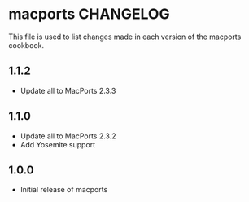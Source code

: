 macports CHANGELOG
==================

This file is used to list changes made in each version of the macports cookbook.

1.1.2
-----
- Update all to MacPorts 2.3.3

1.1.0
-----
- Update all to MacPorts 2.3.2
- Add Yosemite support

1.0.0
-----
- Initial release of macports
